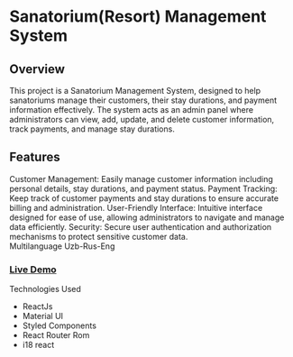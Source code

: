 
<h1>Sanatorium(Resort) Management System</h1>
<h2>Overview</h2>
<p>This project is a Sanatorium Management System, designed to help sanatoriums manage their customers, their stay durations, and payment information effectively. The system acts as an admin panel where administrators can view, add, update, and delete customer information, track payments, and manage stay durations.</p>
<h2>Features</h2>
<p>
  Customer Management: Easily manage customer information including personal details, stay durations, and payment status.
  Payment Tracking: Keep track of customer payments and stay durations to ensure accurate billing and administration.
  User-Friendly Interface: Intuitive interface designed for ease of use, allowing administrators to navigate and manage data efficiently.
  Security: Secure user authentication and authorization mechanisms to protect sensitive customer data. <br/>
  Multilanguage Uzb-Rus-Eng 
</p>
<h3><a href='https://nihol-bice.vercel.app/' target='_blank'>Live Demo</a></h3>
Technologies Used
<ul>
  <li>ReactJs</li>
  <li>Material UI</li>
  <li>Styled Components</li>
  <li>React Router Rom</li>
  <li>i18 react</li>
</ul>
